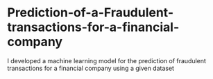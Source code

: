 # Prediction-of-a-Fraudulent-transactions-for-a-financial-company
I developed a machine learning model for the prediction of fraudulent transactions for a financial company using a given dataset

